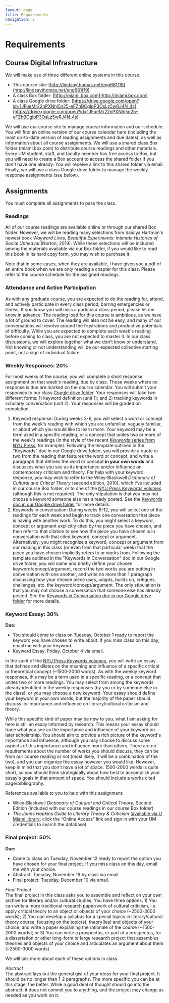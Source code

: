 ```yaml
---
layout: page
title: Requirements
navigation: 2
---
```

# Requirements
## Course Digital Infrastructure
We will make use of three different online systems in this course:
* This course site: [http://lindsaythomas.net/eng681f19](http://lindsaythomas.net/eng681f19)
* A class Box folder: [http://miami.box.com](http://miami.box.com)
* A class Google drive folder: [https://drive.google.com/open?id=1JFueMr22nPXNhj5n25-eFZhBCgIpP3OsLz5wRJ4N_4s](https://drive.google.com/open?id=1JFueMr22nPXNhj5n25-eFZhBCgIpP3OsLz5wRJ4N_4s)

We will use our course site to manage course information and our schedule. You will find an online version of our course calendar here (including the most up-to-date version of reading assignments and due dates), as well as information about all course assignments. We will use a shared class Box folder (miami.box.com) to distribute course readings and other materials. Every UM student, staff, and faculty member has free access to Box, but you will need to create a Box account to access the shared folder if you don't have one already. You will receive a link to this shared folder via email. Finally, we will use a class Google drive folder to manage the weekly response assignments (see below).

## Assignments
You must complete all assignments to pass the class.

### Readings
All of our course readings are available online or through our shared Box folder. However, we will be reading many selections from Saidiya Hartman's newest book _Wayward Lives, Beautiful Experiments: Intimate Histories of Social Upheaval_ (Norton, 2019). While these selections will be included among the materials available via our Box folder, if you would like to read this book in its hard copy form, you may wish to purchase it.

Note that in some cases, when they are available, I have given you a pdf of an entire book when we are only reading a chapter for this class. Please refer to the course schedule for the assigned readings.

### Attendance and Active Participation
As with any graduate course, you are expected to do the reading for, attend, and actively participate in every class period, barring emergencies or illness. If you know you will miss a particular class period, please let me know in advance. The reading load for this course is ambitious, as we have a lot of ground to cover. The reading will also not be easy, and many of our conversations will revolve around the frustrations and productive potentials of difficulty. While you are expected to complete each week's reading before coming to class, you are not expected to master it. In our class discussions, we will explore together what we don't know or understand. Not knowing or not understanding will be our expected collective starting point, not a sign of individual failure.

### Weekly Responses: 20%
For most weeks of the course, you will complete a short response assignment on that week's reading, due by class. Those weeks where no response is due are marked on the course calendar. You will submit your responses to our class [Google drive folder](https://drive.google.com/open?id=17bDDt0Qnm5HZBUfRGczhfKLqv8WKuFXw). Your responses will take two different forms: 1) keyword definition (unit 1); and 2) tracking keywords in scholarly conversation (unit 2). Your responses will be graded on completion.

1. Keyword response: During weeks 3-6, you will select a word or concept from the week's reading with which you are unfamiliar, vaguely familiar, or about which you would like to learn more. Your keyword may be a term used in a specific reading, or a concept that unites two or more of the week's readings (in the style of the recent [_Keywords_ series from NYU Press](https://keywords.nyupress.org/), for example). Following the template outlined in the "Keywords" doc in our Google drive folder, you will provide a quote or two from the reading that features the word or concept, and write a paragraph that defines the word or concept **in your own words** and discusses what you see as its importance and/or influence on contemporary criticism and theory. For help with your keyword response, you may wish to refer to the Wiley-Blackwell _Dictionary of Cultural and Critical Theory_ (second edition, 2010), which I've included in our course Box folder, or to one of the [NYU Press _Keywords_ volumes](https://keywords.nyupress.org/) (although this is not required). The only stipulation is that you may not choose a keyword someone else has already posted. See the [Keywords doc in our Google drive folder](https://drive.google.com/open?id=1JFueMr22nPXNhj5n25-eFZhBCgIpP3OsLz5wRJ4N_4s) for more details.
2. Keywords in conversation: During weeks 8-12, you will select one of the readings for each week and begin to track one conversation that piece is having with another work. To do this, you might select a keyword, concept or argument explicitly cited by the piece you have chosen, and then refer to that citation to see how the piece you have chosen is in conversation with that cited keyword, concept or argument. Alternatively, you might recognize a keyword, concept or argument from our reading in this class (or even from that particular week) that the piece you have chosen implicitly refers to or works from. Following the template outlined in the "Keywords in Conversation" doc in our Google drive folder, you will name and briefly define your chosen keyword/concept/argument, record the two works you are putting in conversation with one another, and write no more than 1 paragraph discussing how your chosen piece uses, adapts, builds on, critiques, challenges, etc. the keyword/concept/argument. The only stipulation is that you may not choose a conversation that someone else has already posted. See the [Keywords in Conversation doc in our Google drive folder](https://drive.google.com/open?id=1FOvQNXodepgxLPBRtgZ8mOGLd-S1Knc02H25BB8bTgQ) for more details.

### Keyword Essay: 30%
**Due:**
* You should come to class on Tuesday, October 1 ready to report the keyword you have chosen to write about. If you miss class on this day, email me with your keyword.
* Keyword Essay: Friday, October 4 via email.

In the spirit of the [NYU Press _Keywords_ volumes](https://keywords.nyupress.org/), you will write an essay that defines and dilates on the meaning and influence of a specific critical or theoretical concept (~1500-2000 words). As with the weekly keyword responses, this may be a term used in a specific reading, or a concept that unites two or more readings. You may select from among the keywords already identified in the weekly responses (by you or by someone else in the class), or you may choose a new keyword. Your essay should define your keyword in your own words, but the majority of the paper should discuss its importance and influence on literary/cultural criticism and theory.

While this specific kind of paper may be new to you, what I am asking for here is still an essay informed by research. This means your essay should trace what you see as the importance and influence of your keyword on later scholarship. You should aim to provide a rich picture of the keyword's importance and influence, although you may choose to discuss some aspects of this importance and influence more than others. There are no requirements about the number of works you should discuss, they can be from our course reading or not (most likely, it will be a combination of the two), and you can organize the essay however you would like. However, keep in mind that you don't have a lot of space. 1500-2000 words is quite short, so you should think strategically about how best to accomplish your essay's goals in that amount of space. You should include a works cited page/bibliography.

References available to you to help with this assignment:
* Wiley-Blackwell _Dictionary of Cultural and Critical Theory_, Second Edition (included with our course readings in our course Box folder)
* _The Johns Hopkins Guide to Literary Theory & Criticism_ ([available via U Miami library](https://miami-primo.hosted.exlibrisgroup.com/primo-explore/fulldisplay?docid=01UOML_ALMA61280633630002976&context=L&vid=uml_new&lang=en_US&search_scope=Everything&adaptor=Local%20Search%20Engine&tab=everything&query=any,contains,Johns%20hopkins%20guide%20to%20literary%20theory%20and%20criticism); click the “Online Access” link and sign in with your UM credentials to search the database)


### Final project: 50%
**Due:**
* Come to class on Tuesday, November 12 ready to report the option you have chosen for your final project. If you miss class on this day, email me with your choice.
* Abstract: Tuesday, November 19 by class via email.
* Final project: Tuesday, December 10 via email.

_Final Project_<br/>
The final project in this class asks you to assemble and reflect on your own archive for literary and/or cultural studies. You have three options: 1) You can write a more traditional research paper/work of cultural criticism, i.e. apply critical theory to an object or objects of your choice (~2500-3000 words); 2) You can develop a syllabus for a special topics in literary/cultural theory course, focusing on the topic(s), theory(ies) and objects of your choice, and write a paper explaining the rationale of the course (~1500-2000 words); or 3) You can write a prospectus, or part of a prospectus, for a dissertation or other long-form or large research project that assembles theories and objects of your choice and articulates an argument about them (~2500-3000 words).

We will talk more about each of these options in class.

_Abstract_<br/>
The abstract lays out the general gist of your ideas for your final project. It should be no longer than 1-2 paragraphs. The more specific you can be at this stage, the better. While a good deal of thought should go into the abstract, it does not commit you to anything, and the project may change as needed as you work on it.
